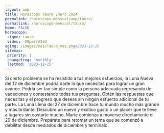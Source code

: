 ```yaml
---
layout: amp
title: Horoscopo Tauro Enero 2024 
permalink: /horoscopo-mensual/amp/tauro/
normallink: /horoscopo-mensual/tauro/
home: FALSE
horoscopo:
 signo: tauro
 video: -DQpmrrAIeU
ogimg: /images/mes/Tauro_mes.png#2023-12-25
sitemap:
 priority: 1
 changefreq: 'monthly'
 lastmod: '2023-12-25'
---
```



Si cierto problema se ha resistido a tus mejores esfuerzos, la Luna Nueva del 12 de diciembre podría darte lo que necesitas para lograr un gran avance. Podría ser tan simple como la persona adecuada regresando de vacaciones y contestando todas tus preguntas. Obtén las respuestas que necesitas y el progreso que deseas sin ningún esfuerzo adicional de tu parte. La Luna Llena del 27 de diciembre hace tu mundo mucho más grande y más brillante. Descubre un nuevo y exótico gusto o un placer que te lleve a lugares sin costarte mucho. Marte comienza a moverse directamente el 29 de diciembre. Prepárate para retomar un tema que se comenzó a debilitar desde mediados de diciembre y termínalo.
